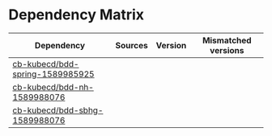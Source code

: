 # Dependency Matrix

Dependency | Sources | Version | Mismatched versions
---------- | ------- | ------- | -------------------
[cb-kubecd/bdd-spring-1589985925](https://github.com/cb-kubecd/bdd-spring-1589985925.git) |  | []() | 
[cb-kubecd/bdd-nh-1589988076](https://github.com/cb-kubecd/bdd-nh-1589988076.git) |  | []() | 
[cb-kubecd/bdd-sbhg-1589988076](https://github.com/cb-kubecd/bdd-sbhg-1589988076.git) |  | []() | 
